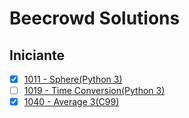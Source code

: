 # Beecrowd Solutions

## Iniciante

- [x] [1011 - Sphere(Python 3)](https://github.com/renansilva15/beecrowd/blob/master/1-iniciante/1011.py)
- [ ] [1019 - Time Conversion(Python 3)](https://github.com/renansilva15/beecrowd/blob/master/1-iniciante/1019.py)
- [x] [1040 - Average 3(C99)](https://github.com/renansilva15/beecrowd/blob/master/1-iniciante/1040.c)
